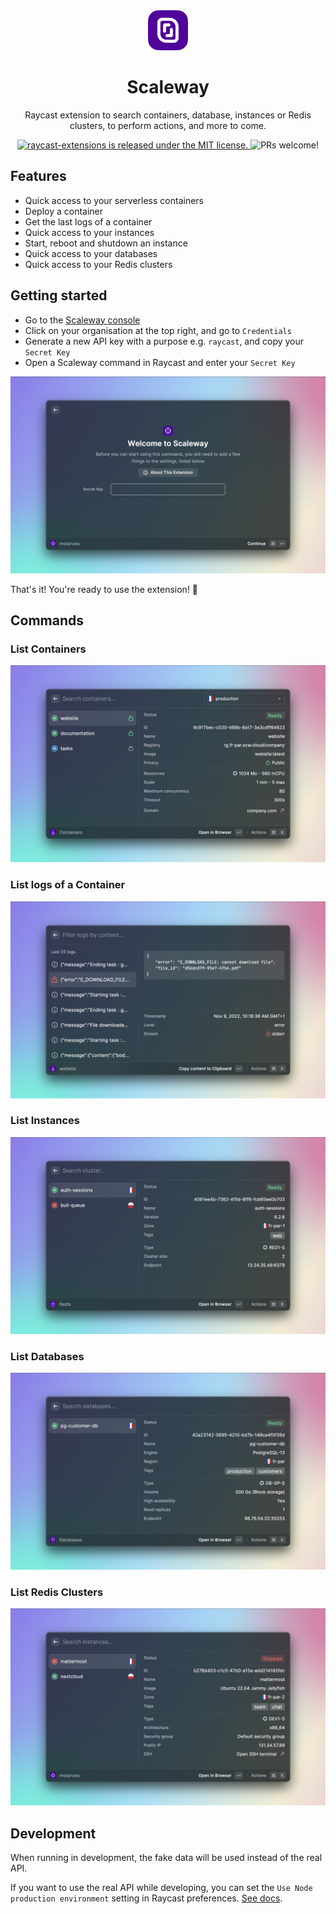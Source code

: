 <div align="center">
  <img
    src="./assets/scaleway.png"
    width="64"
  />

  <h1>Scaleway</h1>

Raycast extension to search containers, database, instances or Redis clusters, to perform actions, and more to come.

  <p>
    <a href="https://github.com/raycast/extensions/blob/master/LICENSE">
      <img
        src="https://img.shields.io/badge/license-MIT-blue.svg"
        alt="raycast-extensions is released under the MIT license."
      />
    </a>
    <img
      src="https://img.shields.io/badge/PRs-welcome-brightgreen.svg"
      alt="PRs welcome!"  
    />
  </p>
</div>

## Features

- Quick access to your serverless containers
- Deploy a container
- Get the last logs of a container
- Quick access to your instances
- Start, reboot and shutdown an instance
- Quick access to your databases
- Quick access to your Redis clusters

## Getting started

- Go to the [Scaleway console](https://console.scaleway.com)
- Click on your organisation at the top right, and go to `Credentials`
- Generate a new API key with a purpose e.g. `raycast`, and copy your `Secret Key`
- Open a Scaleway command in Raycast and enter your `Secret Key`

![configure-extension](./assets/configure-extension.png)

That's it! You're ready to use the extension! 🚀

## Commands

### List Containers

![list-containers](./metadata/1-containers.png)

### List logs of a Container

![container-logs](./metadata/2-container-logs.png)

### List Instances

![list-instances](./metadata/3-instances.png)

### List Databases

![list-databases](./metadata/4-databases.png)

### List Redis Clusters

![list-redis-clusters](./metadata/5-redis.png)

## Development

When running in development, the fake data will be used instead of the real API.

If you want to use the real API while developing, you can set the `Use Node production environment`
setting in Raycast preferences. [See docs](https://developers.raycast.com/basics/debug-an-extension#environments).
